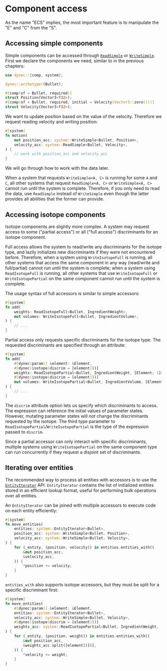 # Component access

As the name "ECS" implies,
the most important feature is to manipulate the "E" and "C" from the "S".

## Accessing simple components

Simple components can be accessed through [`ReadSimple`][ReadSimple] or [`WriteSimple`][WriteSimple].
First we declare the components we need, similar to in the previous chapters:

```rust
use dynec::{comp, system};

dynec::archetype!(Bullet);

#[comp(of = Bullet, required)]
struct Position(Vector3<f32>);
#[comp(of = Bullet, required, initial = Velocity(Vector3::zero()))]
struct Velocity(Vector3<f32>);
```

We want to update position based on the value of the velocity.
Therefore we request reading velocity and writing position:

```rust
#[system]
fn motion(
    mut position_acc: system::WriteSimple<Bullet, Position>,
    velocity_acc: system::ReadSimple<Bullet, Velocity>,
) {
    // work with position_acc and velocity_acc
}
```

We will go through how to work with the data later.

When a system that requests `WriteSimple<A, C>` is running for some `A` and `C`,
all other systems that request `ReadSimple<A, C>` or `WriteSimple<A, C>`
cannot run until the system is complete.
Therefore, if you only need to read the data,
use `ReadSimple` instead of `WriteSimple` even though
the latter provides all abilities that the former can provide.

## Accessing isotope components

Isotope components are slightly more complex.
A system may request access to
some ("partial access") or all ("full access") discriminants for an isotope component.

Full access allows the system to read/write any discriminants for the isotope type,
and lazily initializes new discriminants if they were not encountered before.
Therefore, when a system using `WriteIsotopeFull` is running,
all other systems that access the same component in any way (read/write and full/partial)
cannot run until the system is complete;
when a system using `ReadIsotopeFull` is running,
all other systems that use `WriteIsotopeFull` or `WriteIsotopePartial`
on the same component cannot run until the system is complete.

The usage syntax of full accessors is similar to simple accessors:

```rust
#[system]
fn add(
    weights: ReadIsotopeFull<Bullet, IngredientWeight>,
    mut volumes: WriteIsotopeFull<Bullet, IngredientVolume>,
) {
    // ...
}
```

Partial access only requests specific discriminants for the isotope type.
The requested discriminants are specified through an attribute:

```rust
#[system]
fn add(
    #[dynec(param)] &element: &Element,
    #[dynec(isotope(discrim = [element]))]
    weights: ReadIsotopePartial<Bullet, IngredientWeight, [Element; 1]>,
    #[dynec(isotope(discrim = [element]))]
    mut volumes: WriteIsotopePartial<Bullet, IngredientVolume, [Element; 1]>,
) {
    // ...
}
```

The `discrim` attribute option lets us specify which discriminants to access.
The expression can reference the initial values of parameter states.
However, mutating parameter states will *not* change
the discriminants requested by the isotope.
The third type parameter to `ReadIsotopePartial`/`WriteIsotopePartial`
is the type of the expression passed to `discrim`.

Since a partial accessor can only interact with specific discriminants,
multiple systems using `WriteIsotopePartial` on the same component type
can run concurrently if they request a disjoint set of discriminants.

## Iterating over entities

The recommended way to process all entities with accessors is
to use the [`EntityIterator`][EntityIterator] API.
`EntityIterator` contains the list of initialized entities
stored in an efficient lookup format,
useful for performing bulk operations over all entities.

An `EntityIterator` can be joined with multiple accessors
to execute code on each entity efficiently:

```rust
#[system]
fn move_entities(
    entities: system::EntityIterator<Bullet>,
    position_acc: system::WriteSimple<Bullet, Position>,
    velocity_acc: system::WriteSimple<Bullet, Velocity>,
) {
    for (_entity, (position, velocity)) in entities.entities_with((
        &mut position_acc,
        &velocity_acc,
    )) {
        *position += velocity;
    }
}
```

`entities_with` also supports isotope accessors,
but they must be split for a specific discriminant first:

```rust
#[system]
fn move_entities(
    #[dynec(param)] &element: &Element,
    entities: system::EntityIterator<Bullet>,
    velocity_acc: system::WriteSimple<Bullet, Velocity>,
    #[dynec(isotope(discrim = [element]))]
    weights_acc: system::ReadIsotopePartial<Bullet, IngredientWeight, [Element; 1]>,
) {
    for (_entity, (position, weight)) in entities.entities_with((
        &mut position_acc,
        &weights_acc.split([element])[0],
    )) {
        *velocity += weight;
    }
}
```

[ReadSimple]: ../dynec/system/type.ReadSimple.html
[WriteSimple]: ../dynec/system/type.WriteSimple.html
[EntityIterator]: ../dynec/system/iter/struct.EntityIterator.html
